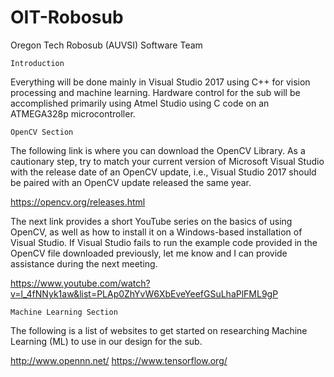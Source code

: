 # OIT-Robosub
Oregon Tech Robosub (AUVSI) Software Team

	Introduction
Everything will be done mainly in Visual Studio 2017 using C++ for vision processing and machine learning.
Hardware control for the sub will be accomplished primarily using Atmel Studio using C code on an ATMEGA328p microcontroller. 

	OpenCV Section

The following link is where you can download the OpenCV Library. As a cautionary step, try to match your current version of Microsoft
Visual Studio with the release date of an OpenCV update, i.e., Visual Studio 2017 should be paired with an OpenCV update released the 
same year.

https://opencv.org/releases.html

The next link provides a short YouTube series on the basics of using OpenCV, as well as how to install it on a Windows-based 
installation of Visual Studio. If Visual Studio fails to run the example code provided in the OpenCV file downloaded previously, let me 
know and I can provide assistance during the next meeting.

https://www.youtube.com/watch?v=l_4fNNyk1aw&list=PLAp0ZhYvW6XbEveYeefGSuLhaPlFML9gP

	Machine Learning Section

The following is a list of websites to get started on researching Machine Learning (ML) to use in our design for the sub.

http://www.opennn.net/
https://www.tensorflow.org/
